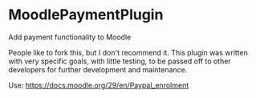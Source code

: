 # MoodlePaymentPlugin
Add payment functionality to Moodle

People like to fork this, but I don't recommend it. This plugin was written with very specific goals, with little testing,
to be passed off to other developers for further development and maintenance.

Use: https://docs.moodle.org/29/en/Paypal_enrolment 
